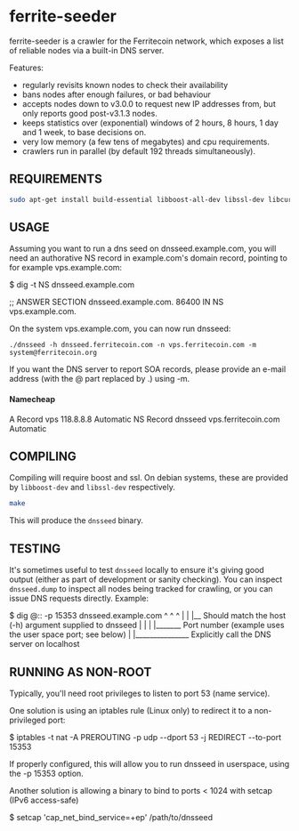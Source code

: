ferrite-seeder
===============

ferrite-seeder is a crawler for the Ferritecoin network, which exposes a list
of reliable nodes via a built-in DNS server.

Features:
* regularly revisits known nodes to check their availability
* bans nodes after enough failures, or bad behaviour
* accepts nodes down to v3.0.0 to request new IP addresses from,
  but only reports good post-v3.1.3 nodes.
* keeps statistics over (exponential) windows of 2 hours, 8 hours,
  1 day and 1 week, to base decisions on.
* very low memory (a few tens of megabytes) and cpu requirements.
* crawlers run in parallel (by default 192 threads simultaneously).

REQUIREMENTS
------------

```bash
sudo apt-get install build-essential libboost-all-dev libssl-dev libcurl4-openssl-dev libconfig++-dev
```

USAGE
-----

Assuming you want to run a dns seed on dnsseed.example.com, you will
need an authorative NS record in example.com's domain record, pointing
to for example vps.example.com:

$ dig -t NS dnsseed.example.com

;; ANSWER SECTION
dnsseed.example.com.   86400    IN      NS     vps.example.com.

On the system vps.example.com, you can now run dnsseed:

```
./dnsseed -h dnsseed.ferritecoin.com -n vps.ferritecoin.com -m system@ferritecoin.org
```

If you want the DNS server to report SOA records, please provide an
e-mail address (with the @ part replaced by .) using -m.

#### Namecheap
A Record     vps        118.8.8.8              Automatic
NS Record    dnsseed    vps.ferritecoin.com    Automatic

COMPILING
---------

Compiling will require boost and ssl.  On debian systems, these are provided
by `libboost-dev` and `libssl-dev` respectively.

```bash
make
```

This will produce the `dnsseed` binary.

TESTING
-------

It's sometimes useful to test `dnsseed` locally to ensure it's giving good
output (either as part of development or sanity checking). You can inspect
`dnsseed.dump` to inspect all nodes being tracked for crawling, or you can
issue DNS requests directly. Example:

$ dig @:: -p 15353 dnsseed.example.com
       ^       ^    ^
       |       |    |__ Should match the host (-h) argument supplied to dnsseed
       |       |
       |       |_______ Port number (example uses the user space port; see below)
       |
       |_______________ Explicitly call the DNS server on localhost


RUNNING AS NON-ROOT
-------------------

Typically, you'll need root privileges to listen to port 53 (name service).

One solution is using an iptables rule (Linux only) to redirect it to
a non-privileged port:

$ iptables -t nat -A PREROUTING -p udp --dport 53 -j REDIRECT --to-port 15353

If properly configured, this will allow you to run dnsseed in userspace, using
the -p 15353 option.

Another solution is allowing a binary to bind to ports < 1024 with setcap (IPv6 access-safe)

$ setcap 'cap_net_bind_service=+ep' /path/to/dnsseed
